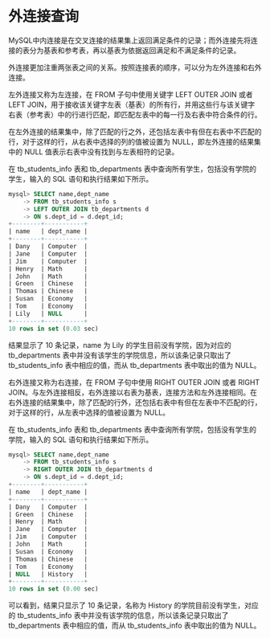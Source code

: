 # 外连接查询

MySQL中内连接是在交叉连接的结果集上返回满足条件的记录；而外连接先将连接的表分为基表和参考表，再以基表为依据返回满足和不满足条件的记录。

外连接更加注重两张表之间的关系。按照连接表的顺序，可以分为左外连接和右外连接。

左外连接又称为左连接，在 FROM 子句中使用关键字 LEFT OUTER JOIN 或者 LEFT JOIN，用于接收该关键字左表（基表）的所有行，并用这些行与该关键字右表（参考表）中的行进行匹配，即匹配左表中的每一行及右表中符合条件的行。

在左外连接的结果集中，除了匹配的行之外，还包括左表中有但在右表中不匹配的行，对于这样的行，从右表中选择的列的值被设置为 NULL，即左外连接的结果集中的 NULL 值表示右表中没有找到与左表相符的记录。

在 tb\_students\_info 表和 tb\_departments 表中查询所有学生，包括没有学院的学生，输入的 SQL 语句和执行结果如下所示。

```sql
mysql> SELECT name,dept_name
    -> FROM tb_students_info s
    -> LEFT OUTER JOIN tb_departments d
    -> ON s.dept_id = d.dept_id;
+--------+-----------+
| name   | dept_name |
+--------+-----------+
| Dany   | Computer  |
| Jane   | Computer  |
| Jim    | Computer  |
| Henry  | Math      |
| John   | Math      |
| Green  | Chinese   |
| Thomas | Chinese   |
| Susan  | Economy   |
| Tom    | Economy   |
| Lily   | NULL      |
+--------+-----------+
10 rows in set (0.03 sec)
```

结果显示了 10 条记录，name 为 Lily 的学生目前没有学院，因为对应的 tb\_departments 表中并没有该学生的学院信息，所以该条记录只取出了 tb\_students\_info 表中相应的值，而从 tb\_departments 表中取出的值为 NULL。

右外连接又称为右连接，在 FROM 子句中使用 RIGHT OUTER JOIN 或者 RIGHT JOIN。与左外连接相反，右外连接以右表为基表，连接方法和左外连接相同。在右外连接的结果集中，除了匹配的行外，还包括右表中有但在左表中不匹配的行，对于这样的行，从左表中选择的值被设置为 NULL。

在 tb\_students\_info 表和 tb\_departments 表中查询所有学院，包括没有学生的学院，输入的 SQL 语句和执行结果如下所示。

```sql
mysql> SELECT name,dept_name
    -> FROM tb_students_info s
    -> RIGHT OUTER JOIN tb_departments d
    -> ON s.dept_id = d.dept_id;
+--------+-----------+
| name   | dept_name |
+--------+-----------+
| Dany   | Computer  |
| Green  | Chinese   |
| Henry  | Math      |
| Jane   | Computer  |
| Jim    | Computer  |
| John   | Math      |
| Susan  | Economy   |
| Thomas | Chinese   |
| Tom    | Economy   |
| NULL   | History   |
+--------+-----------+
10 rows in set (0.00 sec)
```

可以看到，结果只显示了 10 条记录，名称为 History 的学院目前没有学生，对应的 tb\_students\_info 表中并没有该学院的信息，所以该条记录只取出了 tb\_departments 表中相应的值，而从 tb\_students\_info 表中取出的值为 NULL。

